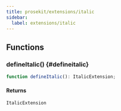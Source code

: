 ```yaml
---
title: prosekit/extensions/italic
sidebar:
  label: extensions/italic
---
```


<!-- DEBUG memberWithGroups 1 -->

<!-- DEBUG memberWithGroups 4 -->

<!-- DEBUG memberWithGroups 7 -->

<!-- DEBUG memberWithGroups 8 -->

<!-- DEBUG memberWithGroups 9 -->

## Functions

### defineItalic() {#defineitalic}

```ts
function defineItalic(): ItalicExtension;
```

#### Returns

`ItalicExtension`

<!-- DEBUG memberWithGroups 10 -->
